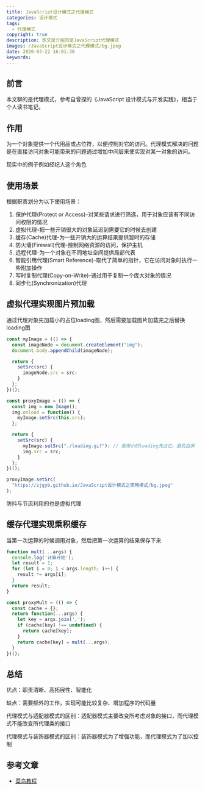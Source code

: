 ```yaml
---
title: JavaScript设计模式之代理模式
categories: 设计模式
tags:
  - 代理模式
copyright: true
description: 本文是介绍的是JavaScript代理模式
images: /JavaScript设计模式之代理模式/bg.jpeg
date: 2020-03-22 16:01:38
keywords:
---
```



## 前言

本文聊的是代理模式，参考自曾探的《JavaScript 设计模式与开发实践》，相当于个人读书笔记。

## 作用

为一个对象提供一个代用品或占位符，以便控制对它的访问。代理模式解决的问题是在直接访问对象可能带来的问题通过增加中间层来使实现对某一对象的访问。

现实中的例子例如经纪人这个角色

## 使用场景

根据职责划分为以下使用场景：

1. 保护代理(Protect or Access)-对某些请求进行筛选，用于对象应该有不同访问权限的情况
2. 虚拟代理-把一些开销很大的对象延迟到需要它的时候去创建
3. 缓存(Cache)代理-为一些开销大的运算结果提供暂时的存储
4. 防火墙(Firewall)代理-控制网络资源的访问，保护主机
5. 远程代理-为一个对象在不同地址空间提供局部代表
6. 智能引用代理(Smart Reference)-取代了简单的指针，它在访问对象时执行一些附加操作
7. 写时复制代理(Copy-on-Write)-通过用于复制一个庞大对象的情况
8. 同步化(Synchronization)代理

## 虚拟代理实现图片预加载

通过代理对象先加载小的占位loading图，然后需要加载图片加载完之后替换loading图

```js js
const myImage = (() => {
  const imageNode = document.createElement("img");
  document.body.appendChild(imageNode);

  return {
    setSrc(src) {
      imageNode.src = src;
    }
  };
})();

const proxyImage = (() => {
  const img = new Image();
  img.onload = function() {
    myImage.setSrc(this.src);
  };

  return {
    setSrc(src) {
      myImage.setSrc("./loading.gif"); // 使用小的loading先占位，避免白屏
      img.src = src;
    }
  };
})();

proxyImage.setSrc(
  "https://zjgyb.github.io/JavaScript设计模式之策略模式/bg.jpeg"
);
```

防抖与节流利用的也是虚拟代理

## 缓存代理实现乘积缓存

当第一次运算的时候调用对象，然后把第一次运算的结果保存下来

```js js
function mult(...args) {
  console.log('计算开始');
  let result = 1;
  for (let i = 0; i < args.length; i++) {
    result *= args[i];
  }
  return result;
}

const proxyMult = (() => {
  const cache = {};
  return function(...args) {
    let key = args.join(',');
    if (cache[key] !== undefined) {
      return cache[key];
    }
    return cache[key] = mult(...args);
  }
})();
```

## 总结

优点：职责清晰、高拓展性、智能化

缺点：需要额外的工作，实现可能比较复杂、增加程序的代码量

代理模式与适配器模式的区别：适配器模式主要改变所考虑对象的接口，而代理模式不能改变所代理类的接口

代理模式与装饰器模式的区别：装饰器模式为了增强功能，而代理模式为了加以控制

## 参考文章

- [菜鸟教程](https://www.runoob.com/design-pattern/proxy-pattern.html)
